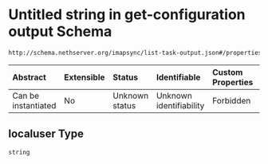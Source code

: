 # Untitled string in get-configuration output Schema

```txt
http://schema.nethserver.org/imapsync/list-task-output.json#/properties/user_properties/items/properties/localuser
```



| Abstract            | Extensible | Status         | Identifiable            | Custom Properties | Additional Properties | Access Restrictions | Defined In                                                                       |
| :------------------ | :--------- | :------------- | :---------------------- | :---------------- | :-------------------- | :------------------ | :------------------------------------------------------------------------------- |
| Can be instantiated | No         | Unknown status | Unknown identifiability | Forbidden         | Allowed               | none                | [list-task-output.json\*](imapsync/list-task-output.json "open original schema") |

## localuser Type

`string`
